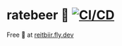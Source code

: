 # ratebeer 🍻 [![CI/CD](https://github.com/Veikkosuhonen/ratebeer/actions/workflows/main.yml/badge.svg)](https://github.com/Veikkosuhonen/ratebeer/actions/workflows/main.yml)

Free 🍺 at [reitbiir.fly.dev](https://reitbiir.fly.dev/)
